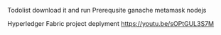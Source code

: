 Todolist
download it and run
Prerequsite
 ganache
 metamask
 nodejs
 
 


Hyperledger Fabric project deplyment
https://youtu.be/sOPtGUL3S7M
